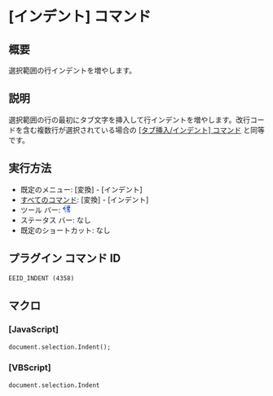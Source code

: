 # \[インデント\] コマンド

## 概要

選択範囲の行インデントを増やします。

## 説明

選択範囲の行の最初にタブ文字を挿入して行インデントを増やします。改行コードを含む複数行が選択されている場合の [\[タブ挿入/インデント\] コマンド](tab) と同等です。

## 実行方法

- 既定のメニュー: \[変換\] \- \[インデント\]
- [すべてのコマンド](../../glossary/allcommands): \[変換\] \- \[インデント\]
- ツール バー: ![](../../images/indent.gif)
- ステータス バー: なし
- 既定のショートカット: なし

## プラグイン コマンド ID

```
EEID_INDENT (4358)
```

## マクロ

### \[JavaScript\]

```
document.selection.Indent();
```

### \[VBScript\]

```
document.selection.Indent
```
